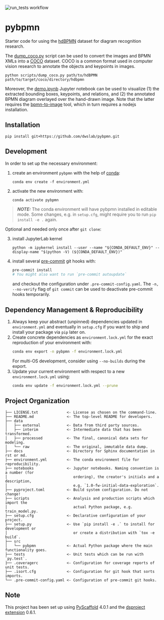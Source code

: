 ![run_tests workflow](https://github.com/dwslab/pybpmn/actions/workflows/run_tests.yaml/badge.svg)

# pybpmn

Starter code for using the [hdBPMN] dataset for diagram recognition research.

The [dump_coco.py](./scripts/dump_coco.py) script can be used to convert the images and BPMN XMLs into a [COCO] dataset.
COCO is a common format used in computer vision research to annotate the objects and keypoints in images.
```shell
python scripts/dump_coco.py path/to/hdBPMN path/to/target/coco/directory/hdbpmn
```

Moreover, the [demo.ipynb](./notebooks/demo.ipynb) Jupyter notebook can be used to visualize
(1) the extracted bounding boxes, keypoints, and relations,
and (2) the annotated BPMN diagram overlayed over the hand-drawn image.
Note that the latter requires the [bpmn-to-image] tool, which in turn requires a nodejs installation.

## Installation

```shell
pip install git+https://github.com/dwslab/pybpmn.git
```

## Development

In order to set up the necessary environment:

1. create an environment `pybpmn` with the help of [conda]:
   ```
   conda env create -f environment.yml
   ```
2. activate the new environment with:
   ```
   conda activate pybpmn
   ```
   
> **_NOTE:_**  The conda environment will have pybpmn installed in editable mode.
> Some changes, e.g. in `setup.cfg`, might require you to run `pip install -e .` again.


Optional and needed only once after `git clone`:

3. install JupyterLab kernel
   ```
   python -m ipykernel install --user --name "${CONDA_DEFAULT_ENV}" --display-name "$(python -V) (${CONDA_DEFAULT_ENV})"
   ```

4. install several [pre-commit] git hooks with:
   ```bash
   pre-commit install
   # You might also want to run `pre-commit autoupdate`
   ```
   and checkout the configuration under `.pre-commit-config.yaml`.
   The `-n, --no-verify` flag of `git commit` can be used to deactivate pre-commit hooks temporarily.

## Dependency Management & Reproducibility

1. Always keep your abstract (unpinned) dependencies updated in `environment.yml` and eventually
   in `setup.cfg` if you want to ship and install your package via `pip` later on.
2. Create concrete dependencies as `environment.lock.yml` for the exact reproduction of your
   environment with:
   ```bash
   conda env export -n pybpmn -f environment.lock.yml
   ```
   For multi-OS development, consider using `--no-builds` during the export.
3. Update your current environment with respect to a new `environment.lock.yml` using:
   ```bash
   conda env update -f environment.lock.yml --prune
   ```
## Project Organization

```
├── LICENSE.txt             <- License as chosen on the command-line.
├── README.md               <- The top-level README for developers.
├── data
│   ├── external            <- Data from third party sources.
│   ├── interim             <- Intermediate data that has been transformed.
│   ├── processed           <- The final, canonical data sets for modeling.
│   └── raw                 <- The original, immutable data dump.
├── docs                    <- Directory for Sphinx documentation in rst or md.
├── environment.yml         <- The conda environment file for reproducibility.
├── notebooks               <- Jupyter notebooks. Naming convention is a number (for
│                              ordering), the creator's initials and a description,
│                              e.g. `1.0-fw-initial-data-exploration`.
├── pyproject.toml          <- Build system configuration. Do not change!
├── scripts                 <- Analysis and production scripts which import the
│                              actual Python package, e.g. train_model.py.
├── setup.cfg               <- Declarative configuration of your project.
├── setup.py                <- Use `pip install -e .` to install for development or
│                              or create a distribution with `tox -e build`.
├── src
│   └── pybpmn              <- Actual Python package where the main functionality goes.
├── tests                   <- Unit tests which can be run with `py.test`.
├── .coveragerc             <- Configuration for coverage reports of unit tests.
├── .isort.cfg              <- Configuration for git hook that sorts imports.
└── .pre-commit-config.yaml <- Configuration of pre-commit git hooks.
```

<!-- pyscaffold-notes -->

## Note

This project has been set up using [PyScaffold] 4.0.1 and the [dsproject extension] 0.6.1.

[conda]: https://docs.conda.io/
[pre-commit]: https://pre-commit.com/
[Jupyter]: https://jupyter.org/
[nbstripout]: https://github.com/kynan/nbstripout
[Google style]: http://google.github.io/styleguide/pyguide.html#38-comments-and-docstrings
[PyScaffold]: https://pyscaffold.org/
[dsproject extension]: https://github.com/pyscaffold/pyscaffoldext-dsproject
[bpmn-to-image]: https://github.com/bpmn-io/bpmn-to-image
[COCO]: https://cocodataset.org/#format-data
[hdBPMN]: https://github.com/dwslab/hdBPMN
